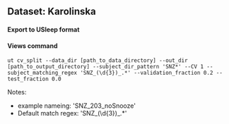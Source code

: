 ## Dataset: Karolinska

#### Export to USleep format

#### Views command
```
ut cv_split --data_dir [path_to_data_directory] --out_dir [path_to_output_directory] --subject_dir_pattern 'SNZ*' --CV 1 --subject_matching_regex 'SNZ_(\d{3})_.*' --validation_fraction 0.2 --test_fraction 0.0
```

Notes: 
- example nameing: 'SNZ_203_noSnooze'
- Default match regex: 'SNZ_(\d{3})_.*'
